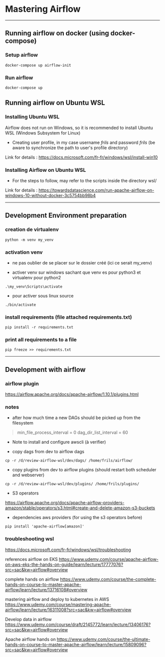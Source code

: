 # Mastering Airflow

--------------------------------------------------------------------------

## Running airflow on docker (using docker-compose)

### Setup airflow

```
docker-compose up airflow-init
```

### Run airflow

```
docker-compose up
```

## Running airflow on Ubuntu WSL

### Installing Ubuntu WSL

Airflow does not run on Windows, so it is recommended to install Ubuntu WSL (Windows Subsystem for Linux)

* Creating user profile, in my case username *frils* and password *frils* (be aware to synchronize the path to user's
  profile directory)

Link for details : https://docs.microsoft.com/fr-fr/windows/wsl/install-win10

### Installing Airflow on Ubuntu WSL

* For the steps to follow, may refer to the scripts inside the directory wsl/

Link for details : https://towardsdatascience.com/run-apache-airflow-on-windows-10-without-docker-3c5754bb98b4

---------------------------------------------------------------------------------------

## Development Environment preparation

### creation de virtualenv

`python -m venv my_venv`

### activation venv

* ne pas oublier de se placer sur le dossier créé (ici ce serait my_venv)

* activer venv sur windows sachant que venv es pour python3 et virtualenv pour python2

`.\my_venv\Scripts\activate`

* pour activer sous linux source

`./bin/activate`

### install requirements (file attached requirements.txt)

`pip install -r requirements.txt`

### print all requirements to a file

`pip freeze >> requirements.txt`

---------------------------------------------------------------------------------------

## Development with airflow

### airflow plugin

https://airflow.apache.org/docs/apache-airflow/1.10.1/plugins.html

### notes

* after how much time a new DAGs should be picked up from the filesystem

> min_file_process_interval = 0
> dag_dir_list_interval = 60

* Note to install and configure awscli (à verifier)

* copy dags from dev to airflow dags

`cp -r /d/review-airflow-wsl/dev/dags/ /home/frils/airflow/`

* copy plugins from dev to airflow plugins (should restart both scheduler and webserver)

`cp -r /d/review-airflow-wsl/dev/plugins/ /home/frils/plugins/`

* S3 operators

https://airflow.apache.org/docs/apache-airflow-providers-amazon/stable/operators/s3.html#create-and-delete-amazon-s3-buckets

* dependencies aws providers (for using the s3 operators before)

`pip install 'apache-airflow[amazon]'`

### troubleshooting wsl

https://docs.microsoft.com/fr-fr/windows/wsl/troubleshooting

references
airflow on EKS
https://www.udemy.com/course/apache-airflow-on-aws-eks-the-hands-on-guide/learn/lecture/17777076?src=sac&kw=airflow#overview

complete hands on airflow
https://www.udemy.com/course/the-complete-hands-on-course-to-master-apache-airflow/learn/lecture/13716108#overview

mastering airflow and deploy to kubernetes in AWS
https://www.udemy.com/course/mastering-apache-airflow/learn/lecture/16311008?src=sac&kw=airflow#overview

Develop data in airflow
https://www.udemy.com/course/draft/2145772/learn/lecture/13406176?src=sac&kw=airflow#overview

Apache airflow hands on
https://www.udemy.com/course/the-ultimate-hands-on-course-to-master-apache-airflow/learn/lecture/15809096?src=sac&kw=airflow#overview






